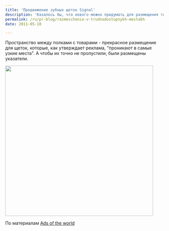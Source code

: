 ```yaml
---
title: 'Продвижение зубных щеток Signal'
description: 'Казалось бы, что нового можно придумать для размещения товаров в магазине? Верхняя полка, нижняя полка, стенды... Но агентству Buzz in a Box, Бельгия, удалось найти еще одно незанятое место.'
permalink: /ru/pr-blog/razmeschenie-v-trudnodostupnykh-mestakh
date: 2011-05-10

---
```


Пространство между полками с товарами - прекрасное размещение для щеток, которые, как утверждает реклама, "проникают в самые узкие места". А чтобы их точно не пропустили, были размещены указатели.

<img src="{{ site.assets }}/upload/signal_presentation_a2_def_fr_en.jpg" alt="" class="post__img" width="470" height="478">

По материалам <a href="http://www.adsoftheworld.com">Ads of the world</a>

